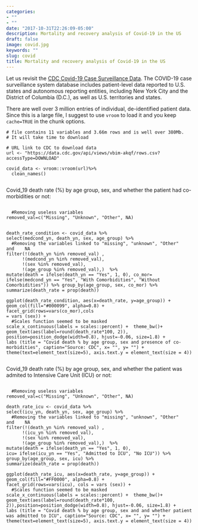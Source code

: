 ```yaml
---
categories:
- ""
- ""
date: "2017-10-31T22:26:09-05:00"
description: Mortality and recovery analysis of Covid-19 in the US
draft: false
image: covid.jpg
keywords: ""
slug: covid
title: Mortality and recovery analysis of Covid-19 in the US
---
```


Let us revisit the [CDC Covid-19 Case Surveillance Data](https://data.cdc.gov/Case-Surveillance/COVID-19-Case-Surveillance-Public-Use-Data/vbim-akqf). The COVID-19 case surveillance system database includes patient-level data reported to U.S. states and autonomous reporting entities, including New York City and the District of Columbia (D.C.), as well as U.S. territories and states. 

There are well over 3 million entries of individual, de-identified patient data. Since this is a large file, I suggest to use `vroom` to load it and you keep `cache=TRUE` in the chunk options.


```{r, cache=TRUE}
# file contains 11 variables and 3.66m rows and is well over 380Mb. 
# It will take time to download

# URL link to CDC to download data
url <- "https://data.cdc.gov/api/views/vbim-akqf/rows.csv?accessType=DOWNLOAD"

covid_data <- vroom::vroom(url)%>% 
  clean_names()


```

Covid_19 death rate (%) by age group, sex, and whether the patient had co-morbidities or not:

```{r covid_challenge1.1, out.width="100%"}

  #Removing useless variables
removed_val=c("Missing", "Unknown", "Other", NA)


death_rate_condition <- covid_data %>%
select(medcond_yn, death_yn, sex, age_group) %>% 
  #Removing the variables linked to "missing", "unknown", "Other"   and    NA
filter(!(death_yn %in% removed_val) ,
      !(medcond_yn %in% removed_val), 
      !(sex %in% removed_val),
      !(age_group %in% removed_val),)  %>%
mutate(death = ifelse(death_yn == "Yes", 1, 0), co_mor=
ifelse(medcond_yn == "Yes", "With Comorbidities", "Without
Comorbidities")) %>% group_by(age_group, sex, co_mor) %>%
summarize(death_rate = prop(death))

ggplot(death_rate_condition, aes(x=death_rate, y=age_group)) +
geom_col(fill="#000099", alpha=0.8) + facet_grid(rows=vars(co_mor),cols
= vars (sex)) +
  #Scales function seemed to be masked
scale_x_continuous(labels = scales::percent) +  theme_bw()+
geom_text(aes(label=round(death_rate*100, 2)),
position=position_dodge(width=0.8), hjust=-0.06, size=1.8) + 
labs (title = "Covid death % by age group, sex and presence of co-morbidities", caption="Source: CDC", x= "", y= "") + theme(text=element_text(size=5), axis.text.y = element_text(size = 4))
      

```

Covid_19 death rate (%) by age group, sex, and whether the patient was admited 
to Intensive Care Unit (ICU) or not:

```{r covid_challenge1.2, out.width="100%" }

  #Removing useless variables
removed_val=c("Missing", "Unknown", "Other", NA)

death_rate_icu <- covid_data %>%
select(icu_yn, death_yn, sex, age_group) %>% 
  #Removing the variables linked to "missing", "unknown", "Other"   and    NA 
filter(!(death_yn %in% removed_val) ,
      !(icu_yn %in% removed_val), 
      !(sex %in% removed_val),
      !(age_group %in% removed_val),)  %>%
mutate(death = ifelse(death_yn == "Yes", 1, 0), 
icu= ifelse(icu_yn == "Yes", "Admitted to ICU", "No ICU")) %>%
group_by(age_group, sex, icu) %>% 
summarize(death_rate = prop(death))
  
ggplot(death_rate_icu, aes(x=death_rate, y=age_group)) +  geom_col(fill="#FF0000", alpha=0.8) + 
facet_grid(rows=vars(icu), cols = vars (sex)) +
  #Scales function seemed to be masked
scale_x_continuous(labels = scales::percent) +  theme_bw()+
geom_text(aes(label=round(death_rate*100, 2)),position=position_dodge(width=0.8), hjust=-0.06, size=1.8) + 
labs (title = "Covid death % by age group, sex and and whether patient was admitted to ICU", caption="Source: CDC", x= "", y= "") +
theme(text=element_text(size=5), axis.text.y = element_text(size = 4))
   
    
```
